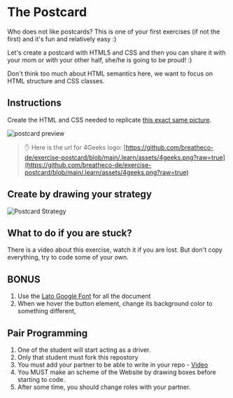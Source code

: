# The Postcard
Who does not like postcards? This is one of your first exercises (if not the first) and it's fun and relatively easy :)

Let's create a postcard with HTML5 and CSS and then you can share it with your mom or with your other half, she/he is going to be proud! :)

Don't think too much about HTML semantics here, we want to focus on HTML structure and CSS classes.

## Instructions

Create the HTML and CSS needed to replicate [this exact same picture](https://raw.githubusercontent.com/breatheco-de/exercise-postcard/main/.learn/assets/preview.png).

![postcard preview](https://raw.githubusercontent.com/breatheco-de/exercise-postcard/main/.learn/assets/preview.png)

> ✋ Here is the url for 4Geeks logo: [https://github.com/breatheco-de/exercise-postcard/blob/main/.learn/assets/4geeks.png?raw=true](https://github.com/breatheco-de/exercise-postcard/blob/main/.learn/assets/4geeks.png?raw=true)

## Create by drawing your strategy

![Postcard Strategy](https://github.com/breatheco-de/exercise-postcard/raw/main/.learn/assets/strategy.gif?raw=true)

## What to do if you are stuck?

There is a video about this exercise, watch it if you are lost. But don't copy everything, try to code some of your own.

## BONUS 

1. Use the [Lato Google Font](https://fonts.google.com/specimen/Lato) for all the document
2. When we hover the button element, change its background color to something different,

## Pair Programming

1. One of the student will start acting as a driver.
2. Only that student must fork this repostory
3. You must add your partner to be able to write in your repo - [Video](https://github.com/breatheco-de/exercise-collaborative-html-website/blob/master/iOBmU5zYqA.gif)
4. You MUST make an scheme of the Website by drawing boxes before starting to code.
5. After some time, you should change roles with your partner.


